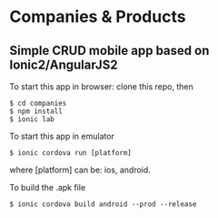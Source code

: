 # Companies & Products
## Simple CRUD mobile app based on Ionic2/AngularJS2

To start this app in browser:
clone this repo, then
 ```
$ cd companies
$ npm install
$ ionic lab
```
 
To start this app in emulator
```
$ ionic cordova run [platform]
```
where [platform] can be: ios, android.

To build the .apk file
```
$ ionic cordova build android --prod --release
```
